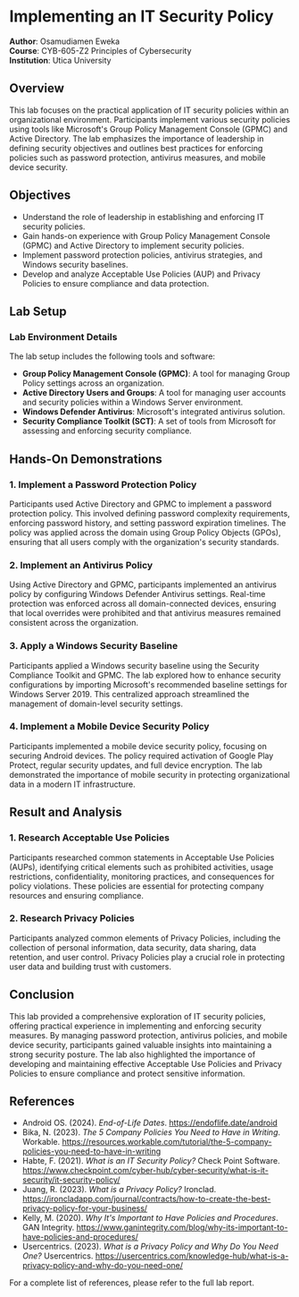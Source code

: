 # Implementing an IT Security Policy

**Author**: Osamudiamen Eweka  
**Course**: CYB-605-Z2 Principles of Cybersecurity  
**Institution**: Utica University

## Overview

This lab focuses on the practical application of IT security policies within an organizational environment. Participants implement various security policies using tools like Microsoft's Group Policy Management Console (GPMC) and Active Directory. The lab emphasizes the importance of leadership in defining security objectives and outlines best practices for enforcing policies such as password protection, antivirus measures, and mobile device security.

## Objectives

- Understand the role of leadership in establishing and enforcing IT security policies.
- Gain hands-on experience with Group Policy Management Console (GPMC) and Active Directory to implement security policies.
- Implement password protection policies, antivirus strategies, and Windows security baselines.
- Develop and analyze Acceptable Use Policies (AUP) and Privacy Policies to ensure compliance and data protection.

## Lab Setup

### Lab Environment Details

The lab setup includes the following tools and software:

- **Group Policy Management Console (GPMC)**: A tool for managing Group Policy settings across an organization.
- **Active Directory Users and Groups**: A tool for managing user accounts and security policies within a Windows Server environment.
- **Windows Defender Antivirus**: Microsoft's integrated antivirus solution.
- **Security Compliance Toolkit (SCT)**: A set of tools from Microsoft for assessing and enforcing security compliance.

## Hands-On Demonstrations

### 1. Implement a Password Protection Policy
Participants used Active Directory and GPMC to implement a password protection policy. This involved defining password complexity requirements, enforcing password history, and setting password expiration timelines. The policy was applied across the domain using Group Policy Objects (GPOs), ensuring that all users comply with the organization's security standards.

### 2. Implement an Antivirus Policy
Using Active Directory and GPMC, participants implemented an antivirus policy by configuring Windows Defender Antivirus settings. Real-time protection was enforced across all domain-connected devices, ensuring that local overrides were prohibited and that antivirus measures remained consistent across the organization.

### 3. Apply a Windows Security Baseline
Participants applied a Windows security baseline using the Security Compliance Toolkit and GPMC. The lab explored how to enhance security configurations by importing Microsoft's recommended baseline settings for Windows Server 2019. This centralized approach streamlined the management of domain-level security settings.

### 4. Implement a Mobile Device Security Policy
Participants implemented a mobile device security policy, focusing on securing Android devices. The policy required activation of Google Play Protect, regular security updates, and full device encryption. The lab demonstrated the importance of mobile security in protecting organizational data in a modern IT infrastructure.

## Result and Analysis

### 1. Research Acceptable Use Policies
Participants researched common statements in Acceptable Use Policies (AUPs), identifying critical elements such as prohibited activities, usage restrictions, confidentiality, monitoring practices, and consequences for policy violations. These policies are essential for protecting company resources and ensuring compliance.

### 2. Research Privacy Policies
Participants analyzed common elements of Privacy Policies, including the collection of personal information, data security, data sharing, data retention, and user control. Privacy Policies play a crucial role in protecting user data and building trust with customers.

## Conclusion

This lab provided a comprehensive exploration of IT security policies, offering practical experience in implementing and enforcing security measures. By managing password protection, antivirus policies, and mobile device security, participants gained valuable insights into maintaining a strong security posture. The lab also highlighted the importance of developing and maintaining effective Acceptable Use Policies and Privacy Policies to ensure compliance and protect sensitive information.

## References

- Android OS. (2024). *End-of-Life Dates*. https://endoflife.date/android
- Bika, N. (2023). *The 5 Company Policies You Need to Have in Writing*. Workable. https://resources.workable.com/tutorial/the-5-company-policies-you-need-to-have-in-writing
- Habte, F. (2021). *What is an IT Security Policy?* Check Point Software. https://www.checkpoint.com/cyber-hub/cyber-security/what-is-it-security/it-security-policy/
- Juang, R. (2023). *What is a Privacy Policy?* Ironclad. https://ironcladapp.com/journal/contracts/how-to-create-the-best-privacy-policy-for-your-business/
- Kelly, M. (2020). *Why It's Important to Have Policies and Procedures*. GAN Integrity. https://www.ganintegrity.com/blog/why-its-important-to-have-policies-and-procedures/
- Usercentrics. (2023). *What is a Privacy Policy and Why Do You Need One?* Usercentrics. https://usercentrics.com/knowledge-hub/what-is-a-privacy-policy-and-why-do-you-need-one/

For a complete list of references, please refer to the full lab report.

